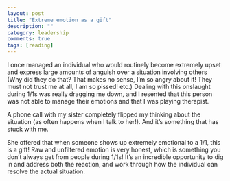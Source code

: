 ```yaml
---
layout: post
title: "Extreme emotion as a gift"
description: ""
category: leadership
comments: true
tags: [reading]
---
```

I once managed an individual who would routinely become extremely upset and express large amounts of anguish over a situation involving others (Why did they do that? That makes no sense, I’m so angry about it! They must not trust me at all, I am so pissed! etc.)  Dealing with this onslaught during 1/1s was really dragging me down, and I resented that this person was not able to manage their emotions and that I was playing therapist.

A phone call with my sister completely flipped my thinking about the situation (as often happens when I talk to her!). And it’s something that has stuck with me.

She offered that when someone shows up extremely emotional to a 1/1, this is a gift! Raw and unfiltered emotion is very honest, which is something you don’t always get from people during 1/1s! It’s an incredible opportunity to dig in and address both the reaction, and work through how the individual can resolve the actual situation.


